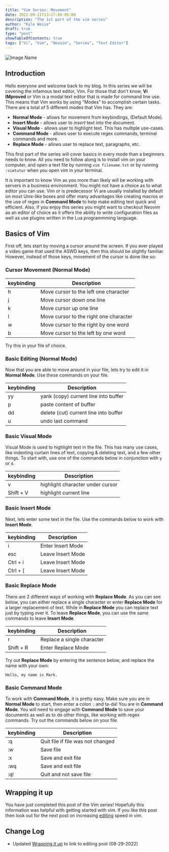 ```yaml
---
title: "Vim Series: Movement"
date: 2022-08-21T13:27:08-05:00
description: "The 1st part of the vim series"
author: "Kyle Weise"
draft: true
type: "post"
showTableOfContents: true
tags: ["Vi", "Vim", "Neovim", "Series", "Text Editor"]
---
```


![Image Name](/images/posts/vim/series/movement.png)

## Introduction

Hello everyone and welcome back to my blog. In this series we will be covering the infamous text editor, Vim.
For those that don't know, **Vi IMproved** or Vim is a modal text editor that is made for command line use. This means that 
Vim works by using "Modes" to accomplish certain tasks. There are a total of 5 different modes that Vim has. They are:

- **Normal Mode** - allows for movement from keybindings, (Default Mode).
- **Insert Mode** - allows user to *insert* text into the document.
- **Visual Mode** - allows user to highlight text. This has multiple use-cases.
- **Command Mode** - allows user to execute regex commands, terminal commands and more.
- **Replace Mode** - allows user to replace text, paragraphs, etc.

This first part of the series will cover basics in every mode than a beginners needs to know. 
All you need to follow along is to install vim on your computer, and open a text file by running `vim filename.txt` or 
by running `:vimtutor` when you open vim in your terminal.

It is important to know Vim as you more than likely will be working with servers in a business environment. You might not have a 
choice as to what editor you can use. Vim or is predecessor Vi are usually installed by default on most Unix-like boxes and 
offer many advantages like creating macros or the use of regex in **Command Mode** to help make editing text quick and efficient.
Also, if you enjoy this series you might want to checkout Neovim as an editor of choice as it offers the ability to write configuration
files as well as use plugins written in the Lua programmming language.

## Basics of Vim 

First off, lets start by moving a cursor around the screen. If you ever played a video game that used the ASWD keys, then this should be 
slightly familiar. However, instead of those keys, movement of the cursor is done like so:

### Cursor Movement (Normal Mode)
| keybinding | Description |
| --- | --- |
| h | Move cursor to the left one character |
| j | Move cursor down one line |
| k | Move cursor up one line |
| l | Move cursor to the right one character |
| w | Move cursor to the right by one word | 
| b | Move cursor to the left by one word |

Try this in your file of choice. 

### Basic Editing (Normal Mode)

Now that you are able to move around in your file, lets try to edit it in **Normal Mode**. Use these commands on your file.

| keybinding | Description |
| --- | --- |
| yy | yank (copy) current line into buffer |
| p | paste content of buffer |
| dd | delete (cut) current line into buffer |
| u | undo last command |

### Basic Visual Mode

Visual Mode is used to highlight text in the file. This has many use cases, like indenting curtain lines of text, copying & deleting 
text, and a few other things. To start with, use one of the commands below in conjunction with `y` or `d`.

| keybinding | Description |
| --- | --- |
| v | highlight character under cursor |
| Shift + V | highlight current line |

### Basic Insert Mode

Next, lets enter some text in the file. Use the commands below to work with **Insert Mode**.

| keybinding | Description |
| --- | --- |
| i | Enter Insert Mode |
| esc | Leave Insert Mode |
| Ctrl + i | Leave Insert Mode |
| Ctrl + [ | Leave Insert Mode |

### Basic Replace Mode

There are 2 different ways of working with **Replace Mode**. As you can see below, you can either replace a single character or 
enter **Replace Mode** for a larger replacement of text. While in **Replace Mode** you can replace text just by typing over it.
To leave **Replace Mode**, you can use the same commands to leave **Insert Mode**.

| keybinding | Description |
| --- | --- |
| r | Replace a single character |
| Shift + R | Enter Replace Mode |

Try out **Replace Mode** by entering the sentence below, and replace the name with your own:
```
Hello, my name is Mark.
```

### Basic Command Mode

To work with **Command Mode**, it is pretty easy. Make sure you are in **Normal Mode** to start, then enter a colon `:` and ta-da! 
You are in **Command Mode**. You will need to engage with **Command Mode** to save your documents as well as to do other things, 
like working with regex commands. Try out the commands below on your file.

| keybinding | Description |
| --- | --- |
| :q | Quit file if file was not changed |
| :w | Save file |
| :x | Save and exit file |
| :wq | Save and exit file |
| :q! | Quit and not save file |

## Wrapping it up

You have just completed this post of the Vim series! Hopefully this information was helpful with getting started with vim. If you like this
post then look out for the next post on increasing [editing](https://www.weiseguy.com/posts/vim-series-editing) speed in vim.

## Change Log
- Updated [Wrapping it up](#wrapping-it-up) to link to editing post (08-29-2022)
